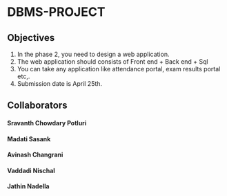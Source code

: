 # DBMS-PROJECT
## Objectives
1. In the phase 2, you need to design a web application.
2. The web application should consists of Front end + Back end + Sql
3. You can take any application like attendance portal, exam results portal etc,.
4. Submission date is April 25th.

## Collaborators
#### Sravanth Chowdary Potluri
#### Madati Sasank
#### Avinash Changrani
#### Vaddadi Nischal
#### Jathin Nadella
